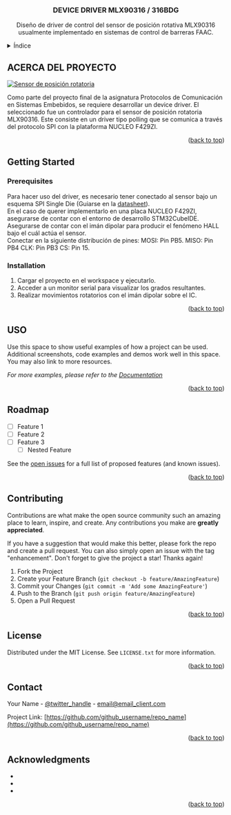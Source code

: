 <div id="top"></div>
<!--
*** Gracias por revisar el driver para el control del sensor MLX90316.
*** Este driver está destinado para ser implementado en una tarjeta
*** ST NUCLEO F429ZI, pero puedes adaptarlo a otra plataforma.
*** modificando los ficheros PORT! :D
-->



<br />
<div align="center">
  <a href="https://github.com/github_username/repo_name">
  </a>

<h3 align="center">DEVICE DRIVER MLX90316 / 316BDG</h3>

  <p align="center">
    Diseño de driver de control del sensor de posición rotativa MLX90316 usualmente implementado en sistemas de control de barreras FAAC.
    <br />
  </p>
</div>



<!-- ÍNDICE -->
<details>
  <summary>Índice</summary>
  <ol>
    <li>
      <a href="#about-the-project">Acerca del proyecto</a>
    </li>
    <li>
      <a href="#getting-started">Getting Started</a>
      <ul>
        <li><a href="#prerequisites">Prerequisites</a></li>
        <li><a href="#installation">Installation</a></li>
      </ul>
    </li>
    <li><a href="#usage">Uso</a></li>
    <li><a href="#contributing">Contributing</a></li>
    <li><a href="#contact">Contact</a></li>
  </ol>
</details>



<!-- ACERCA DEL PROYECTO -->
## ACERCA DEL PROYECTO

[![Sensor de posición rotatoria][product-screenshot]](https://octopart.com/mlx90316kgo-bcg-000-re-melexis-23824199?gclid=Cj0KCQjwma6TBhDIARIsAOKuANxlfohRH970JQveR_-w9bwFxDych6ouOKjobJhTG30I7Lf9W7t93DUaArM5EALw_wcB)

Como parte del proyecto final de la asignatura Protocolos de Comunicación en Sistemas Embebidos, se requiere desarrollar un device driver. El seleccionado fue un controlador para el sensor de posición rotatoria MLX90316. Este consiste en un driver tipo polling que se comunica a través del protocolo SPI con la plataforma NUCLEO F429ZI.

<p align="right">(<a href="#top">back to top</a>)</p>


<!-- GETTING STARTED -->
## Getting Started

### Prerequisites

Para hacer uso del driver, es necesario tener conectado al sensor bajo un esquema SPI Single Die (Guiarse en la [datasheet](https://octopart.com/mlx90316kgo-bcg-000-re-melexis-23824199?gclid=Cj0KCQjwma6TBhDIARIsAOKuANxlfohRH970JQveR_-w9bwFxDych6ouOKjobJhTG30I7Lf9W7t93DUaArM5EALw_wcB)).
<br />
En el caso de querer implementarlo en una placa NUCLEO F429ZI, asegurarse de contar con el entorno de desarrollo STM32CubeIDE.
<br />
Asegurarse de contar con el imán dipolar para producir el fenómeno HALL bajo el cuál actúa el sensor.
<br />
Conectar en la siguiente distribución de pines:
  MOSI: Pin PB5.
  MISO: Pin PB4
  CLK: Pin PB3
  CS: Pin 15.

### Installation

1. Cargar el proyecto en el workspace y ejecutarlo.
2. Acceder a un monitor serial para visualizar los grados resultantes.
3. Realizar movimientos rotatorios con el imán dipolar sobre el IC.

<p align="right">(<a href="#top">back to top</a>)</p>



<!-- USAGE EXAMPLES -->
## USO

Use this space to show useful examples of how a project can be used. Additional screenshots, code examples and demos work well in this space. You may also link to more resources.

_For more examples, please refer to the [Documentation](https://example.com)_

<p align="right">(<a href="#top">back to top</a>)</p>



<!-- ROADMAP -->
## Roadmap

- [ ] Feature 1
- [ ] Feature 2
- [ ] Feature 3
    - [ ] Nested Feature

See the [open issues](https://github.com/github_username/repo_name/issues) for a full list of proposed features (and known issues).

<p align="right">(<a href="#top">back to top</a>)</p>



<!-- CONTRIBUTING -->
## Contributing

Contributions are what make the open source community such an amazing place to learn, inspire, and create. Any contributions you make are **greatly appreciated**.

If you have a suggestion that would make this better, please fork the repo and create a pull request. You can also simply open an issue with the tag "enhancement".
Don't forget to give the project a star! Thanks again!

1. Fork the Project
2. Create your Feature Branch (`git checkout -b feature/AmazingFeature`)
3. Commit your Changes (`git commit -m 'Add some AmazingFeature'`)
4. Push to the Branch (`git push origin feature/AmazingFeature`)
5. Open a Pull Request

<p align="right">(<a href="#top">back to top</a>)</p>



<!-- LICENSE -->
## License

Distributed under the MIT License. See `LICENSE.txt` for more information.

<p align="right">(<a href="#top">back to top</a>)</p>



<!-- CONTACT -->
## Contact

Your Name - [@twitter_handle](https://twitter.com/twitter_handle) - email@email_client.com

Project Link: [https://github.com/github_username/repo_name](https://github.com/github_username/repo_name)

<p align="right">(<a href="#top">back to top</a>)</p>



<!-- ACKNOWLEDGMENTS -->
## Acknowledgments

* []()
* []()
* []()

<p align="right">(<a href="#top">back to top</a>)</p>



<!-- MARKDOWN LINKS & IMAGES -->
<!-- https://www.markdownguide.org/basic-syntax/#reference-style-links -->
[contributors-shield]: https://img.shields.io/github/contributors/github_username/repo_name.svg?style=for-the-badge
[contributors-url]: https://github.com/github_username/repo_name/graphs/contributors
[forks-shield]: https://img.shields.io/github/forks/github_username/repo_name.svg?style=for-the-badge
[forks-url]: https://github.com/github_username/repo_name/network/members
[stars-shield]: https://img.shields.io/github/stars/github_username/repo_name.svg?style=for-the-badge
[stars-url]: https://github.com/github_username/repo_name/stargazers
[issues-shield]: https://img.shields.io/github/issues/github_username/repo_name.svg?style=for-the-badge
[issues-url]: https://github.com/github_username/repo_name/issues
[license-shield]: https://img.shields.io/github/license/github_username/repo_name.svg?style=for-the-badge
[license-url]: https://github.com/github_username/repo_name/blob/master/LICENSE.txt
[linkedin-shield]: https://img.shields.io/badge/-LinkedIn-black.svg?style=for-the-badge&logo=linkedin&colorB=555
[linkedin-url]: https://linkedin.com/in/linkedin_username
[product-screenshot]: images/screenshot.png
